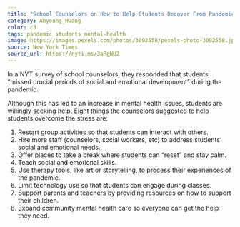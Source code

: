 ```yaml
---
title: "School Counselors on How to Help Students Recover From Pandemic Stress"
category: Ahyoung_Hwang
color: c3
tags: pandemic students mental-health
image: https://images.pexels.com/photos/3092558/pexels-photo-3092558.jpeg?auto=compress&cs=tinysrgb&w=1260&h=750&dpr=2
source: New York Times
source_url: https://nyti.ms/3aRgNU2
---
```


In a NYT survey of school counselors, they responded that students “missed crucial periods of social and emotional development” during the pandemic.
<!--more-->

Although this has led to an increase in mental health issues, students are willingly seeking help. Eight things the counselors suggested to help students overcome the stress are:

1. Restart group activities so that students can interact with others.
2. Hire more staff (counselors, social workers, etc) to address students’ social and emotional needs.
3. Offer places to take a break where students can “reset” and stay calm.
4. Teach social and emotional skills.
5. Use therapy tools, like art or storytelling, to process their experiences of the pandemic.
6. Limit technology use so that students can engage during classes.
7. Support parents and teachers by providing resources on how to support their children.
8. Expand community mental health care so everyone can get the help they need. 
